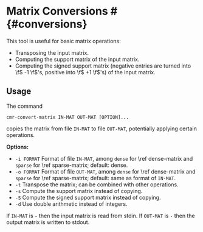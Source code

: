 # Matrix Conversions # {#conversions}

This tool is useful for basic matrix operations:

  - Transposing the input matrix.
  - Computing the support matrix of the input matrix.
  - Computing the signed support matrix (negative entries are turned into \f$ -1 \f$'s, positive into \f$ +1 \f$'s) of the input matrix.

## Usage ##

The command

    cmr-convert-matrix IN-MAT OUT-MAT [OPTION]...

copies the matrix from file `IN-MAT` to file `OUT-MAT`, potentially applying certain operations.

**Options:**
  - `-i FORMAT` Format of file `IN-MAT`, among `dense` for \ref dense-matrix and `sparse` for \ref sparse-matrix; default: dense.
  - `-o FORMAT` Format of file `OUT-MAT`, among `dense` for \ref dense-matrix and `sparse` for \ref sparse-matrix; default: same as format of `IN-MAT`.
  - `-t`        Transpose the matrix; can be combined with other operations.
  - `-s`        Compute the support matrix instead of copying.
  - `-S`        Compute the signed support matrix instead of copying.
  - `-d`        Use double arithmetic instead of integers.

If `IN-MAT` is `-` then the input matrix is read from stdin.
If `OUT-MAT` is `-` then the output matrix is written to stdout.
